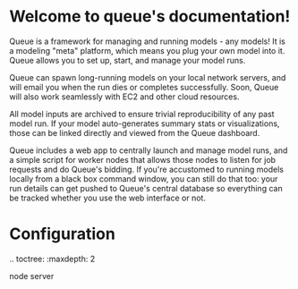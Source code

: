 Welcome to queue's documentation!
=================================
Queue is a framework for managing and running models - any models! 
It is a modeling "meta" platform, which means you plug your own model into it. 
Queue allows you to set up, start, and manage your model runs. 

Queue can spawn long-running models on your local network servers, and will email you when the run dies or completes successfully. Soon, Queue will also work seamlessly with EC2 and other cloud resources.

All model inputs are archived to ensure trivial reproducibility of any past model run. If your model auto-generates summary stats or visualizations, those can be linked directly and viewed from the Queue dashboard.

Queue includes a web app to centrally launch and manage model runs, and a simple script for worker nodes that allows those nodes to listen for job requests and do Queue's bidding. If you're accustomed to running models locally from a black box command window, you can still do that too: your run details can get pushed to Queue's central database so everything can be tracked whether you use the web interface or not.

Configuration
==================

.. toctree:
   :maxdepth: 2

   node
   server
